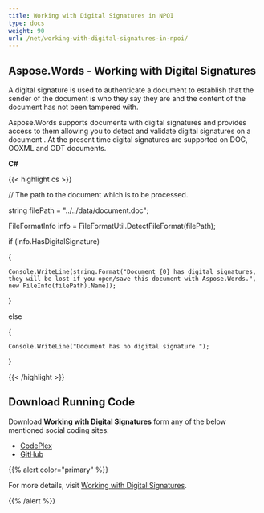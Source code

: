 ```yaml
---
title: Working with Digital Signatures in NPOI
type: docs
weight: 90
url: /net/working-with-digital-signatures-in-npoi/
---
```


## **Aspose.Words - Working with Digital Signatures**
A digital signature is used to authenticate a document to establish that the sender of the document is who they say they are and the content of the document has not been tampered with.

Aspose.Words supports documents with digital signatures and provides access to them allowing you to detect and validate digital signatures on a document . At the present time digital signatures are supported on DOC, OOXML and ODT documents.

**C#**

{{< highlight cs >}}



// The path to the document which is to be processed.

string filePath = "../../data/document.doc";

FileFormatInfo info = FileFormatUtil.DetectFileFormat(filePath);

if (info.HasDigitalSignature)

{

	Console.WriteLine(string.Format("Document {0} has digital signatures, they will be lost if you open/save this document with Aspose.Words.", new FileInfo(filePath).Name));

}

else

{

	Console.WriteLine("Document has no digital signature.");

}


{{< /highlight >}}
## **Download Running Code**
Download **Working with Digital Signatures** form any of the below mentioned social coding sites:

- [CodePlex](https://asposenpoi.codeplex.com/downloads/get/1475285)
- [GitHub](https://github.com/aspose-words/Aspose.Words-for-.NET/releases/download/Aspose.Words_Features_Missing_in_NPOI_v_1.0/Working.with.Digital.Signatures.Aspose.Words.zip)

{{% alert color="primary" %}} 

For more details, visit [Working with Digital Signatures](http://www.aspose.com/docs/display/wordsnet/Working+with+Digital+Signatures).

{{% /alert %}}
